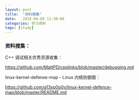 ```yaml
---
layout: post
title:  "资料搜集"
date:   2018-04-09 11:30:00
categories: 学习资料
tags: [study]
---
```


<!-- more -->

### 资料搜集：

 C++ 调试相关优秀资源收集：

 https://github.com/MattPD/cpplinks/blob/master/debugging.md

linux-kernel-defense-map - Linux 内核防御图：

 https://github.com/a13xp0p0v/linux-kernel-defence-map/blob/master/README.md